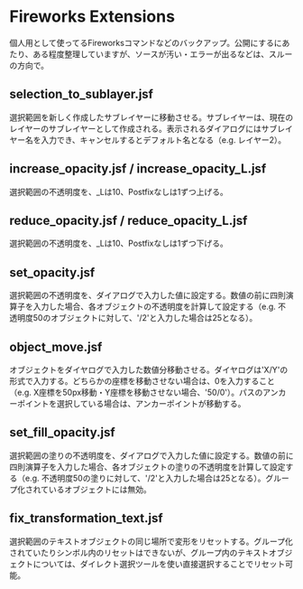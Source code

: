 Fireworks Extensions
====================

個人用として使ってるFireworksコマンドなどのバックアップ。公開にするにあたり、ある程度整理していますが、ソースが汚い・エラーが出るなどは、スルーの方向で。

## selection_to_sublayer.jsf

選択範囲を新しく作成したサブレイヤーに移動させる。サブレイヤーは、現在のレイヤーのサブレイヤーとして作成される。表示されるダイアログにはサブレイヤー名を入力でき、キャンセルするとデフォルト名となる（e.g. レイヤー2）。

## increase_opacity.jsf / increase_opacity_L.jsf

選択範囲の不透明度を、_Lは10、Postfixなしは1ずつ上げる。

## reduce_opacity.jsf / reduce_opacity_L.jsf

選択範囲の不透明度を、_Lは10、Postfixなしは1ずつ下げる。

## set_opacity.jsf

選択範囲の不透明度を、ダイアログで入力した値に設定する。数値の前に四則演算子を入力した場合、各オブジェクトの不透明度を計算して設定する（e.g. 不透明度50のオブジェクトに対して、'/2'と入力した場合は25となる）。

## object_move.jsf

オブジェクトをダイヤログで入力した数値分移動させる。ダイヤログは'X/Y'の形式で入力する。どちらかの座標を移動させない場合は、0を入力すること（e.g. X座標を50px移動・Y座標を移動させない場合、'50/0'）。パスのアンカーポイントを選択している場合は、アンカーポイントが移動する。

## set_fill_opacity.jsf

選択範囲の塗りの不透明度を、ダイアログで入力した値に設定する。数値の前に四則演算子を入力した場合、各オブジェクトの塗りの不透明度を計算して設定する（e.g. 不透明度50の塗りに対して、'/2'と入力した場合は25となる）。グループ化されているオブジェクトには無効。

## fix_transformation_text.jsf

選択範囲のテキストオブジェクトの同じ場所で変形をリセットする。グループ化されていたりシンボル内のリセットはできないが、グループ内のテキストオブジェクトについては、ダイレクト選択ツールを使い直接選択することでリセット可能。

